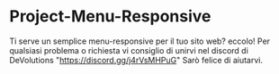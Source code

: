 # Project-Menu-Responsive
Ti serve un semplice menu-responsive per il tuo sito web? eccolo! Per qualsiasi problema o richiesta vi consiglio di unirvi nel discord di DeVolutions "https://discord.gg/j4rVsMHPuG" Sarò felice di aiutarvi.
